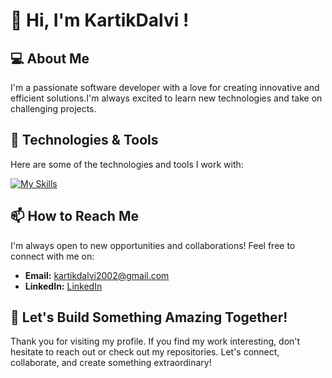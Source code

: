 

# 👋 Hi, I'm KartikDalvi !


## 💻 About Me

I'm a passionate software developer with a love for creating innovative and efficient solutions.I'm always excited to learn new technologies and take on challenging projects.

## 🔧 Technologies & Tools

Here are some of the technologies and tools I work with:

[![My Skills](https://skillicons.dev/icons?i=html,css,js,eclipse,java,mysql,py	)](https://skillicons.dev)

## 📫 How to Reach Me

I'm always open to new opportunities and collaborations! Feel free to connect with me on:

- **Email:** [kartikdalvi2002@gmail.com](mailto:kartikdalvi2002@gmail.com)
- **LinkedIn:** [LinkedIn](https://www.linkedin.com/in/kartik-dalvi-a41a101ba)

## 🚀 Let's Build Something Amazing Together!

Thank you for visiting my profile. If you find my work interesting, don't hesitate to reach out or check out my repositories. Let's connect, collaborate, and create something extraordinary!
